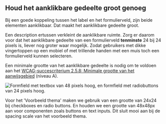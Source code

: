 ## Houd het aanklikbare gedeelte groot genoeg

Bij een goede koppeling tussen het label en het formulierveld, zijn beide elementen aanklikbaar. Dat maakt het aanklikbare gedeelte groot.

Een description ertussen verkleint de aanklikbare ruimte. Zorg er daarom voor dat het aanklikbare gedeelte van een formulierveld **tenminste** 24 bij 24 pixels is, liever nog groter waar mogelijk. Zodat gebruikers met dikke vingertoppen op een mobiel of met trillende handen met een muis toch een formulierveld kunnen selecteren.

Een minimale grootte van het aanklikbare gedeelte is nodig om te voldoen aan het [WCAG-succescriterium 2.5.8: Minimale grootte van het aanwijsgebied](/wcag/2.5.8) (niveau A).

![Formfield met textbox van 48 pixels hoog, en formfield met radiobuttons van 24 pixels hoog.](https://raw.githubusercontent.com/nl-design-system/documentatie/assets/richtlijnen_formulier_description_size.png)

Voor het 'Voorbeeld thema' maken we gebruik van een grootte van 24x24 bij checkboxes en radio buttons. En houden we een grootte van 48x48px aan voor componenten zoals buttons en text inputs. Dit sluit mooi aan bij de spacing scale van het voorbeeld thema.
